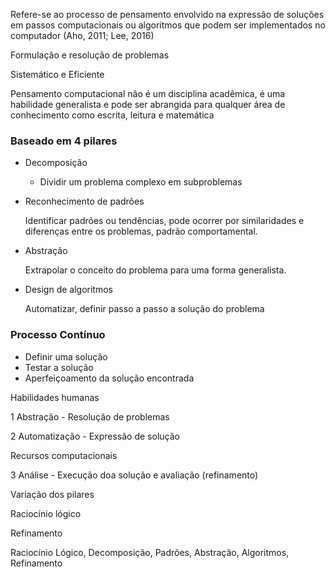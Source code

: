 Refere-se ao processo de pensamento envolvido na expressão de soluções em passos computacionais ou algoritmos que podem ser implementados no computador (Aho, 2011; Lee, 2016)

Formulação e resolução de problemas

Sistemático e Eficiente

Pensamento computacional não é um disciplina acadêmica, é uma habilidade generalista e pode ser abrangida para qualquer área de conhecimento como escrita, leitura e matemática

### Baseado em 4 pilares

- Decomposição
    - Dividir um problema complexo em subproblemas
- Reconhecimento de padrões
    
    Identificar padrões ou tendências, pode ocorrer por similaridades e diferenças entre os problemas, padrão comportamental.
    
- Abstração
    
    Extrapolar o conceito do problema para uma forma generalista.
    
- Design de algoritmos
    
    Automatizar, definir passo a passo a solução do problema
    

### Processo Contínuo

- Definir uma solução
- Testar a solução
- Aperfeiçoamento da solução encontrada

Habilidades humanas

1 Abstração - Resolução de problemas

2 Automatização - Expressão de solução

Recursos computacionais

3 Análise - Execução doa solução e avaliação (refinamento)

Variação dos pilares

Raciocínio lógico

Refinamento

Raciocínio Lógico, Decomposição, Padrões, Abstração, Algoritmos, Refinamento
